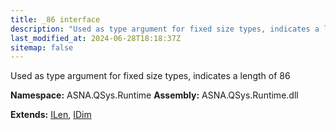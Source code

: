 ```yaml
---
title: _86 interface
description: "Used as type argument for fixed size types, indicates a length of 86  "
last_modified_at: 2024-06-28T18:18:37Z
sitemap: false
---
```


Used as type argument for fixed size types, indicates a length of 86 

**Namespace:** ASNA.QSys.Runtime
**Assembly:** ASNA.QSys.Runtime.dll

**Extends:** [ILen](/reference/runtime/qsys-runtime/i-len.html), [IDim](/reference/runtime/qsys-runtime/i-dim.html)
<br>
<br>
